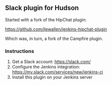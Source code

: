 ## Slack plugin for Hudson

Started with a fork of the HipChat plugin:

https://github.com/jlewallen/jenkins-hipchat-plugin

Which was, in turn, a fork of the Campfire plugin.

### Instructions

1. Get a Slack account: https://slack.com/
2. Configure the Jenkins integration: https://my.slack.com/services/new/jenkins-ci
3. Install this plugin on your Jenkins server